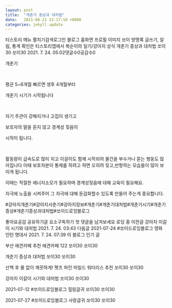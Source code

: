 ```yaml
---
layout: post
title:  "개춘기 증상과 대처법"
date:   2021-08-21 22:17:10 +0800
categories: jekyll update
---
```

티스토리 메뉴 펼치기검색로그인
블로그 홈화면
프로필 이미지
쏘이
방명록
글쓰기, 알림, 통계 확인은 티스토리앱에서
복순이의 일기/강아지 상식
개춘기 증상과 대처법
쏘이30 쏘이30
2021. 7. 24. 05:02댓글수0공감수0
 

 

 

 


 

 

개춘기

​

평균 5~6개월 빠르면 생후 4개월부터

개춘기 시기가 시작됩니다

 

 

 

​


 

 

자기 주관이 강해지거나 고집이 생기고

보호자의 말을 듣지 않고 경계성 짖음이

시작이 됩니다.

 

 

 

​


 

 

활동량이 급속도로 많이 지고 이갈이도 함께 
시작되어 물건을 부수거나 뜯는 행동도 많아집니다
이때 보호자분이 통제를 하려고 하면
오히려 짖고,반항하는 모습들이 많이 보이게 됩니다.

이때는 적절한 에너지소모가 필요하며
경계성짖음에 대해 교육이 필요해요.

자극에 노출을 시켜주어 그 자극에 대해 둔감화할수 
있도록 만들어 주는게 
중요합니다.



 

 


#강아지개춘기#강아지사춘기#강아지정보#개춘기#개춘기대처법#개춘기시기#개춘기증상#개춘기증상과대처법#쏘이드로잉블로그

좋아요공감
공유하기글 요소구독하기
첫 댓글을 남겨보세요
로딩 중
이전글
강아지 이갈이 시기와 대처법
2021. 7. 24. 03:43
다음글
2021-07-24 #쏘이드로잉블로그 영화 인턴 명대사
2021. 7. 24. 07:39
이 블로그 인기 글

부산 애견카페 추천 애견카페 122
쏘이30 쏘이30

개춘기 증상과 대처법
쏘이30 쏘이30

산책 후 물 없이 깨끗하게! 펫츠 파인 마일드 워터리스 추천
쏘이30 쏘이30

강아지 이갈이 시기와 대처법
쏘이30 쏘이30

2021-07-12 #쏘이드로잉블로그 힐링글귀
쏘이30 쏘이30

2021-07-27 #쏘이드로잉블로그 사랑글귀
쏘이30 쏘이30